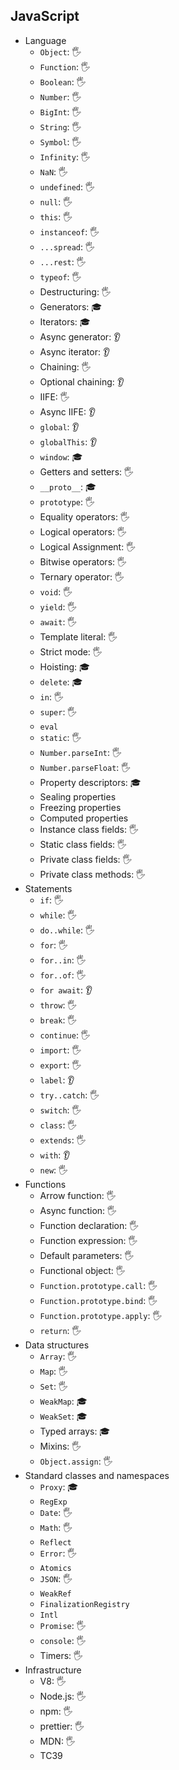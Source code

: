 ## JavaScript

- Language
  - `Object`: 🖐️
  - `Function`: 🖐️
  - `Boolean`: 🖐️
  - `Number`: 🖐️
  - `BigInt`: 🖐️
  - `String`: 🖐️
  - `Symbol`: 🖐️
  - `Infinity`: 🖐️
  - `NaN`: 🖐️
  - `undefined`: 🖐️
  - `null`: 🖐️
  - `this`: 🖐️
  - `instanceof`: 🖐️
  - `...spread`: 🖐️
  - `...rest`: 🖐️
  - `typeof`: 🖐️
  - Destructuring: 🖐️
  - Generators: 🎓
  - Iterators: 🎓
  - Async generator: 👂
  - Async iterator: 👂
  - Chaining: 🖐️
  - Optional chaining: 👂
  - IIFE: 🖐️
  - Async IIFE: 👂
  - `global`: 👂
  - `globalThis`: 👂
  - `window`: 🎓
  - Getters and setters: 🖐️
  - `__proto__`: 🎓
  - `prototype`: 🖐️
  - Equality operators: 🖐️
  - Logical operators: 🖐️
  - Logical Assignment: 🖐️
  - Bitwise operators: 🖐️
  - Ternary operator: 🖐️
  - `void`: 🖐️
  - `yield`: 🖐️
  - `await`: 🖐️
  - Template literal: 🖐️
  - Strict mode: 🖐️
  - Hoisting: 🎓
  - `delete`: 🎓
  - `in`: 🖐️
  - `super`: 🖐️
  - `eval`
  - `static`: 🖐️
  - `Number.parseInt`: 🖐️
  - `Number.parseFloat`: 🖐️
  - Property descriptors: 🎓
  - Sealing properties
  - Freezing properties
  - Computed properties
  - Instance class fields: 🖐️
  - Static class fields: 🖐️
  - Private class fields: 🖐️
  - Private class methods: 🖐️
- Statements
  - `if`: 🖐️
  - `while`: 🖐️
  - `do..while`: 🖐️
  - `for`: 🖐️
  - `for..in`: 🖐️
  - `for..of`: 🖐️
  - `for await`: 👂
  - `throw`: 🖐️
  - `break`: 🖐️
  - `continue`: 🖐️
  - `import`: 🖐️
  - `export`: 🖐️
  - `label`: 👂
  - `try..catch`: 🖐️
  - `switch`: 🖐️
  - `class`: 🖐️
  - `extends`: 🖐️
  - `with`: 👂
  - `new`: 🖐️
- Functions
  - Arrow function: 🖐️
  - Async function: 🖐️
  - Function declaration: 🖐️
  - Function expression: 🖐️
  - Default parameters: 🖐️
  - Functional object: 🖐️
  - `Function.prototype.call`: 🖐️
  - `Function.prototype.bind`: 🖐️
  - `Function.prototype.apply`: 🖐️
  - `return`: 🖐️
- Data structures
  - `Array`: 🖐️
  - `Map`: 🖐️
  - `Set`: 🖐️
  - `WeakMap`: 🎓
  - `WeakSet`: 🎓
  - Typed arrays: 🎓
  - Mixins: 🖐️
  - `Object.assign`: 🖐️
- Standard classes and namespaces
  - `Proxy`: 🎓
  - `RegExp`
  - `Date`: 🖐️
  - `Math`: 🖐️
  - `Reflect`
  - `Error`: 🖐️
  - `Atomics`
  - `JSON`: 🖐️
  - `WeakRef`
  - `FinalizationRegistry`
  - `Intl`
  - `Promise`: 🖐️
  - `console`: 🖐️
  - Timers: 🖐️
- Infrastructure
  - V8: 🖐️
  - Node.js: 🖐️
  - npm: 🖐️
  - prettier: 🖐️
  - MDN: 🖐️
  - TC39
